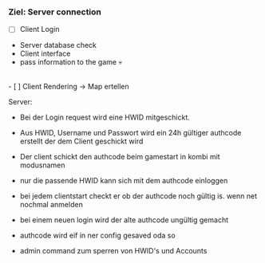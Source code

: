 ### Ziel: Server connection
- [ ] Client Login  
- Server database check
- Client interface
- pass information to the game :skull:<br>
<br>
- [ ] Client Rendering -> Map ertellen  


 Server:
- Bei der Login request wird eine HWID mitgeschickt. 
- Aus HWID, Username und Passwort wird ein 24h gültiger authcode erstellt der dem Client geschickt wird
- Der client schickt den authcode beim gamestart in kombi mit modusnamen
- nur die passende HWID kann sich mit dem authcode einloggen
- bei jedem clientstart checkt  er ob der authcode noch gültig is. wenn net nochmal anmelden
- bei einem neuen login wird der alte authcode ungültig gemacht
- authcode wird eif in ner config gesaved oda so


- admin command zum sperren von HWID's und Accounts